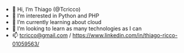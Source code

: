 - 👋 Hi, I’m Thiago (@Tcricco)
- 👀 I’m interested in Python and PHP
- 🌱 I’m currently learning about cloud
- 💞️ I’m looking to learn as many technologies as I can
- 📫 tcricco@gmail.com / https://www.linkedin.com/in/thiago-ricco-01059563/

<!---
Tcricco/Tcricco is a ✨ special ✨ repository because its `README.md` (this file) appears on your GitHub profile.
You can click the Preview link to take a look at your changes.
--->
